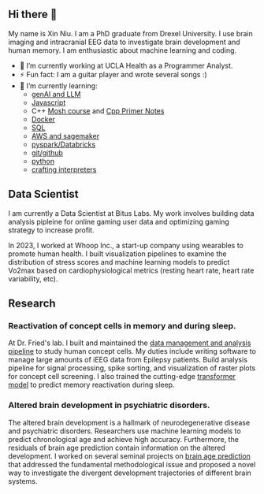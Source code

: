 ## Hi there 👋

My name is Xin Niu. I am a PhD graduate from Drexel University. I use brain imaging and intracranial EEG data to investigate brain development and human memory. I am enthusiastic about machine learning and coding.

- 🔭 I’m currently working at UCLA Health as a Programmer Analyst.
- ⚡ Fun fact: I am a guitar player and wrote several songs :)
- 🌱 I’m currently learning:
  - [genAI and LLM](https://github.com/rasbt/LLMs-from-scratch)
  - [Javascript](https://github.com/NxNiki/Udemy_JavaScript)
  - C++ [Mosh course](https://github.com/NxNiki/MoshCourse_C) and [Cpp Primer Notes](https://github.com/NxNiki/Cpp_Primer_Notes)
  - [Docker](https://github.com/NxNiki/docker_moshcourse)
  - [SQL](https://github.com/NxNiki/sql_moshcourse)
  - [AWS and sagemaker](https://github.com/NxNiki/udemy-aws-machine_learning)
  - [pyspark/Databricks](https://github.com/NxNiki/linked_course_apache_pyspark)
  - [git/github](https://github.com/NxNiki/git_course)
  - [python](https://github.com/NxNiki/python_course)
  - [crafting interpreters](https://www.craftinginterpreters.com/introduction.html)
  

## Data Scientist

I am currently a Data Scientist at Bitus Labs. My work involves building data analysis pipleine for online gaming user data and optimizing gaming strategy to increase profit.

In 2023, I worked at Whoop Inc., a start-up company using wearables to promote human health. I built visualization pipelines to examine the distribution of stress scores and machine learning models to predict Vo2max based on cardiophysiological metrics (resting heart rate, heart rate variability, etc).


## Research

### Reactivation of concept cells in memory and during sleep.

At Dr. Fried's lab. I built and maintained the [data management and analysis pipeline](https://github.com/NxNiki/nwbPipeline) to study human concept cells. My duties include writing software to manage large amounts of iEEG data from Epilepsy patients. Build analysis pipeline for signal processing, spike sorting, and visualization of raster plots for concept cell screening. I also trained the cutting-edge [transformer model](https://github.com/NxNiki/brain_decoding) to predict memory reactivation during sleep.

### Altered brain development in psychiatric disorders.

The altered brain development is a hallmark of neurodegenerative disease and psychiatric disorders. Researchers use machine learning models to predict chronological age and achieve high accuracy. Furthermore, the residuals of brain age prediction contain information on the altered development. I worked on several seminal projects on [brain age prediction](https://github.com/NxNiki/age_prediction_clean) that addressed the fundamental methodological issue and proposed a novel way to investigate the divergent development trajectories of different brain systems.


<!--
**NxNiki/NxNiki** is a ✨ _special_ ✨ repository because its `README.md` (this file) appears on your GitHub profile.

Here are some ideas to get you started:

- 🔭 I’m currently working on ...
- 🌱 I’m currently learning ...
- 👯 I’m looking to collaborate on ...
- 🤔 I’m looking for help with ...
- 💬 Ask me about ...
- 📫 How to reach me: ...
- 😄 Pronouns: ...
- ⚡ Fun fact: ...
-->
